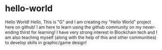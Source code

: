 # hello-world
Hello World!
Hello, This is "G" and I am creating my "Hello World" project here on github!
I am here to learn using the github community on my never-ending thirst for learning!
I have very strong interest in Blockchain tech and I am also teaching myself (along with the help of this and other communities) to
develop skills in graphic/game design!
